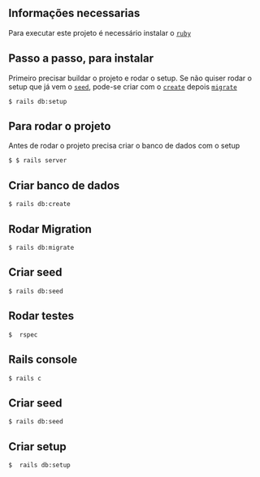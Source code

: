## Informações necessarias
Para executar este projeto é necessário instalar o [`ruby`](#ruby) 

## Passo a passo, para instalar
Primeiro precisar buildar o projeto  e rodar o setup. Se não quiser rodar o setup que já vem o [`seed`](#criar-seed), pode-se criar com o [`create`](#criar-banco-de-dados) depois [`migrate`](#rodar-migration)
```
$ rails db:setup
```

## Para rodar o projeto
Antes de rodar o projeto precisa criar o banco de dados com o setup
```
$ $ rails server
```

## Criar banco de dados
```
$ rails db:create
```

## Rodar Migration
```
$ rails db:migrate
```

## Criar seed
```
$ rails db:seed
```

## Rodar testes
```
$  rspec
```

## Rails console
```
$ rails c
```

## Criar seed
```
$ rails db:seed
```
## Criar setup
```
$  rails db:setup
```